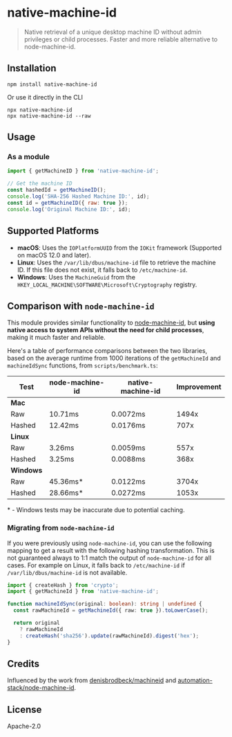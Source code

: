 # native-machine-id

> Native retrieval of a unique desktop machine ID without admin privileges or child processes. Faster and more reliable alternative to node-machine-id.

## Installation

```
npm install native-machine-id
```

Or use it directly in the CLI

```
npx native-machine-id
npx native-machine-id --raw
```

## Usage

### As a module

```javascript
import { getMachineID } from 'native-machine-id';

// Get the machine ID
const hashedId = getMachineID();
console.log('SHA-256 Hashed Machine ID:', id);
const id = getMachineID({ raw: true });
console.log('Original Machine ID:', id);
```

## Supported Platforms

- **macOS**: Uses the `IOPlatformUUID` from the `IOKit` framework (Supported on macOS 12.0 and later).
- **Linux**: Uses the `/var/lib/dbus/machine-id` file to retrieve the machine ID. If this file does not exist, it falls back to `/etc/machine-id`.
- **Windows**: Uses the `MachineGuid` from the `HKEY_LOCAL_MACHINE\SOFTWARE\Microsoft\Cryptography` registry.

## Comparison with `node-machine-id`

This module provides similar functionality to [node-machine-id](https://www.npmjs.com/package/node-machine-id), but **using native access to system APIs without the need for child processes**, making it much faster and reliable.

Here's a table of performance comparisons between the two libraries, based on the average runtime from 1000 iterations of the `getMachineId` and `machineIdSync` functions, from `scripts/benchmark.ts`:

| Test        | node-machine-id | native-machine-id | Improvement |
| ----------- | --------------- | ----------------- | ----------- |
| **Mac**     |
| Raw         | 10.71ms         | 0.0072ms          | 1494x       |
| Hashed      | 12.42ms         | 0.0176ms          | 707x        |
| **Linux**   |
| Raw         | 3.26ms          | 0.0059ms          | 557x        |
| Hashed      | 3.25ms          | 0.0088ms          | 368x        |
| **Windows** |
| Raw         | 45.36ms\*       | 0.0122ms          | 3704x       |
| Hashed      | 28.66ms\*       | 0.0272ms          | 1053x       |

\* - Windows tests may be inaccurate due to potential caching.

### Migrating from `node-machine-id`

If you were previously using `node-machine-id`, you can use the following mapping to get a result with the following hashing transformation. This is not guaranteed always to 1:1 match the output of `node-machine-id` for all cases. For example on Linux, it falls back to `/etc/machine-id` if `/var/lib/dbus/machine-id` is not available.

```ts
import { createHash } from 'crypto';
import { getMachineId } from 'native-machine-id';

function machineIdSync(original: boolean): string | undefined {
  const rawMachineId = getMachineId({ raw: true }).toLowerCase();

  return original
    ? rawMachineId
    : createHash('sha256').update(rawMachineId).digest('hex');
}
```

## Credits

Influenced by the work from [denisbrodbeck/machineid](https://github.com/denisbrodbeck/machineid) and [automation-stack/node-machine-id](https://github.com/automation-stack/node-machine-id).

## License

Apache-2.0
